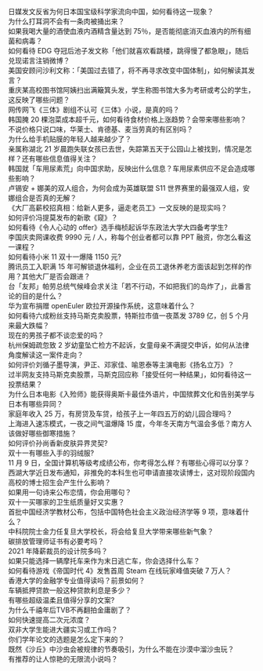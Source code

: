 日媒发文反省为何日本国宝级科学家流向中国，如何看待这一现象？  
为什么打耳洞不会有一条肉被捅出来？  
如果我喝大量的酒使血液内酒精含量达到 75％，是否能彻底消灭血液内的所有细菌和病毒？  
如何看待 EDG 夺冠后池子发文称「他们就喜欢看跳楼，跳得慢了都急眼」，随后兑现诺言注销微博？  
美国安顾问沙利文称：「美国过去错了，将不再寻求改变中国体制」，如何解读其发言？  
重庆某高校图书馆阿姨扫出满簸箕头发，学生称图书馆大多为考研或考公的学生，这反映了哪些问题？  
网传网飞《三体》剧组不认可《三体》小说，是真的吗？  
韩国腌 20 棵泡菜成本超千元，如何看待食材价格上涨趋势？会带来哪些影响？  
不说价格只说口味，华莱士、肯德基、麦当劳真的有区别吗？  
为什么给手机贴膜的年轻人越来越少了？  
亲属称湖北 21 岁晨跑失联女孩已去世，失踪第五天于公园山上被找到，情况是怎样？还有哪些信息值得关注？  
韩国就「车用尿素荒」向中国求助，反映出什么信息？车用尿素供应不足会造成哪些影响？  
卢锡安 + 娜美的双人组合，为何会成为英雄联盟 S11 世界赛里的最强双人组，安娜组合是否真的无解？  
《大厂高薪校招真相：给新人更多，逼走老员工》一文反映的是现实吗？  
如何评价冯提莫发布的新歌《窥》？  
如何看待《令人心动的 offer》选手梅桢起诉华东政法大学大四备考学生?  
李国庆卖网课收费 9990 元 / 人，称每个创业者都可以靠 PPT 融资，你怎么看这一课程？  
如何看待小米 11 双十一爆降 1150 元?  
腾讯员工入职满 15 年可解锁退休福利，企业在员工退休养老方面该起到怎样的作用？其他大厂是否会跟进？  
台「友邦」帕劳总统气候峰会求关注「若不行动，不如把我们的岛炸了」，此番言论的目的是什么？  
华为宣布捐赠 openEuler 欧拉开源操作系统，这意味着什么？  
如何看待六成粉丝支持马斯克卖股票，特斯拉市值一夜蒸发 3789 亿，创 5 个月来最大跌幅？  
现在的男孩子都不谈恋爱的吗？  
杭州保姆疏忽致 2 岁幼童坠亡检方不起诉，女童母亲不满提交申诉，如何从法律角度解读这一案件走向？  
如何评价刘循子墨导演，尹正、邓家佳、喻恩泰等主演电影《扬名立万》？  
过半网友支持马斯克卖股票，马斯克回应称「接受任何一种结果」，如何看待这一投票结果？  
为什么日本电影《入殓师》能获得奥斯卡最佳外语片，中国殡葬文化和告别美学与日本有哪些异同？  
家庭年收入 25 万，有房贷及车贷，给孩子上一年四五万的幼儿园合理吗？  
上海进入速冻模式，一夜之间气温爆降 15 度，今年冬天南方气温会多低？南方人该做好哪些御寒措施？  
如何评价孙尚香新皮肤异界灵契?  
双十一有哪些入手的羽绒服?  
11 月 9 日，全国计算机等级考成绩公布，你考得怎么样？有哪些心得可以分享？  
西湖大学近日发布通知，非推免的本科生也可申请直接攻读博士，这对现阶段国内高校的博士招生会产生什么影响？  
如果用一句诗来公布恋情，你会用哪句？  
双十一买哪家的卫生纸质量好又实惠？  
首批中国经济学教材公布，包括中国特色社会主义政治经济学等 9 项，意味着什么？  
中科院院士金力任复旦大学校长，将会给复旦大学带来哪些新气象？  
碳排放管理师证书有必要考吗？  
2021 年降薪裁员的设计院多吗？  
如果只能选择一辆摩托车来作为末日逃亡车，你会选择什么车？  
如何看待游戏《帝国时代 4》发售首周 Steam 在线玩家峰值突破 7 万人？  
香港大学的金融学专业值得读吗？前景如何？  
车辆抵押贷款一般这种贷款利息是多少？  
有哪些超级温柔且值得分享的文案?  
为什么千禧年后TVB不再翻拍金庸剧了？  
如何快速提高二次元浓度？  
双非大学生能进大疆实习或工作吗？  
你们学年论文的选题是怎么定下来的？  
既然《沙丘》中沙虫会被规律的节奏吸引，为什么不能在沙漠中溜沙虫玩？  
有推荐的让人惊艳的无限流小说吗？  
